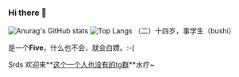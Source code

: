 ### Hi there 👋

<!--
**MSCxar-0293/MSCxar-0293** is a ✨ _special_ ✨ repository because its `README.md` (this file) appears on your GitHub profile.

Here are some ideas to get you started:

- 🔭 I’m currently working on ...
- 🌱 I’m currently learning ...
- 👯 I’m looking to collaborate on ...
- 🤔 I’m looking for help with ...
- 💬 Ask me about ...
- 📫 How to reach me: ...
- 😄 Pronouns: ...
- ⚡ Fun fact: ...
-->
![Anurag's GitHub stats](https://github-readme-stats.vercel.app/api?username=MSCxar-0293&count_private=true&show_icons=true&theme=dracula)
![Top Langs](https://github-readme-stats.vercel.app/api/top-langs/?username=MSCxar-0293.github.io&layout=compact)
（二）十四岁，事学生（bushi）

是一个**Five**，什么也不会，就会白嫖。:-(

Srds 欢迎来**[这个一个人也没有的tg群](https://t.me/joinchat/s8fuNr8aBzI3NjBl)**水疗~
